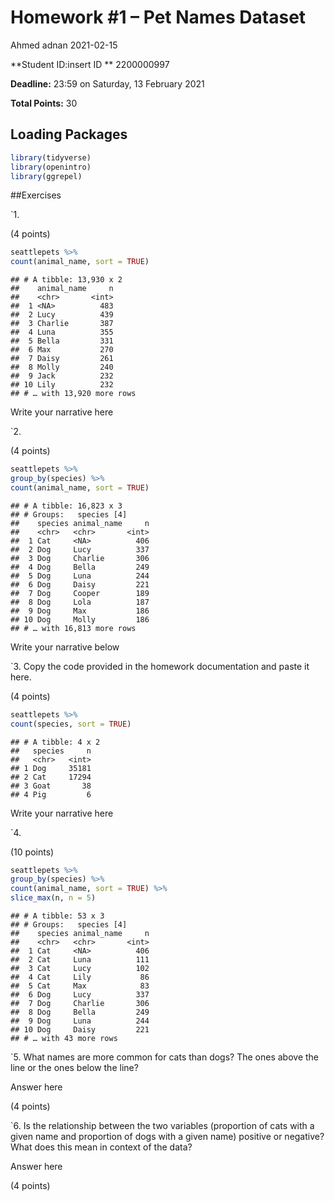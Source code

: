 Homework \#1 – Pet Names Dataset
================
Ahmed adnan
2021-02-15

**Student ID:insert ID ** 2200000997

**Deadline:** 23:59 on Saturday, 13 February 2021

**Total Points:** 30

## Loading Packages

``` r
library(tidyverse)
library(openintro)
library(ggrepel)
```

\#\#Exercises

\`1.

(4 points)

``` r
seattlepets %>%
count(animal_name, sort = TRUE)
```

    ## # A tibble: 13,930 x 2
    ##    animal_name     n
    ##    <chr>       <int>
    ##  1 <NA>          483
    ##  2 Lucy          439
    ##  3 Charlie       387
    ##  4 Luna          355
    ##  5 Bella         331
    ##  6 Max           270
    ##  7 Daisy         261
    ##  8 Molly         240
    ##  9 Jack          232
    ## 10 Lily          232
    ## # … with 13,920 more rows

Write your narrative here

\`2.

(4 points)

``` r
seattlepets %>%
group_by(species) %>%
count(animal_name, sort = TRUE)
```

    ## # A tibble: 16,823 x 3
    ## # Groups:   species [4]
    ##    species animal_name     n
    ##    <chr>   <chr>       <int>
    ##  1 Cat     <NA>          406
    ##  2 Dog     Lucy          337
    ##  3 Dog     Charlie       306
    ##  4 Dog     Bella         249
    ##  5 Dog     Luna          244
    ##  6 Dog     Daisy         221
    ##  7 Dog     Cooper        189
    ##  8 Dog     Lola          187
    ##  9 Dog     Max           186
    ## 10 Dog     Molly         186
    ## # … with 16,813 more rows

Write your narrative below

\`3. Copy the code provided in the homework documentation and paste it
here.

(4 points)

``` r
seattlepets %>%
count(species, sort = TRUE)
```

    ## # A tibble: 4 x 2
    ##   species     n
    ##   <chr>   <int>
    ## 1 Dog     35181
    ## 2 Cat     17294
    ## 3 Goat       38
    ## 4 Pig         6

Write your narrative here

\`4.

(10 points)

``` r
seattlepets %>%
group_by(species) %>%
count(animal_name, sort = TRUE) %>%
slice_max(n, n = 5)
```

    ## # A tibble: 53 x 3
    ## # Groups:   species [4]
    ##    species animal_name     n
    ##    <chr>   <chr>       <int>
    ##  1 Cat     <NA>          406
    ##  2 Cat     Luna          111
    ##  3 Cat     Lucy          102
    ##  4 Cat     Lily           86
    ##  5 Cat     Max            83
    ##  6 Dog     Lucy          337
    ##  7 Dog     Charlie       306
    ##  8 Dog     Bella         249
    ##  9 Dog     Luna          244
    ## 10 Dog     Daisy         221
    ## # … with 43 more rows

\`5. What names are more common for cats than dogs? The ones above the
line or the ones below the line?

Answer here

(4 points)

\`6. Is the relationship between the two variables (proportion of cats
with a given name and proportion of dogs with a given name) positive or
negative? What does this mean in context of the data?

Answer here

(4 points)
